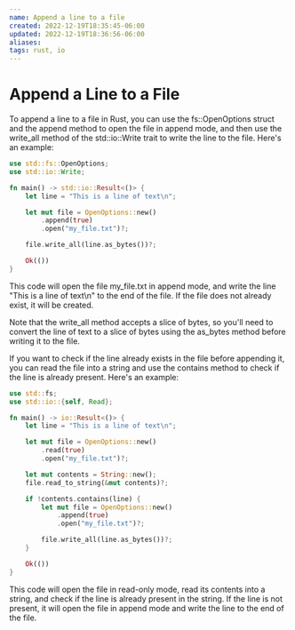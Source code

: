 ```yaml
---
name: Append a line to a file
created: 2022-12-19T18:35:45-06:00
updated: 2022-12-19T18:36:56-06:00
aliases: 
tags: rust, io
---
```

# Append a Line to a File

To append a line to a file in Rust, you can use the fs::OpenOptions struct and the append method to open the file in append mode, and then use the write_all method of the std::io::Write trait to write the line to the file. Here's an example:

```rust
use std::fs::OpenOptions;
use std::io::Write;

fn main() -> std::io::Result<()> {
    let line = "This is a line of text\n";

    let mut file = OpenOptions::new()
        .append(true)
        .open("my_file.txt")?;

    file.write_all(line.as_bytes())?;

    Ok(())
}
```

This code will open the file my_file.txt in append mode, and write the line "This is a line of text\n" to the end of the file. If the file does not already exist, it will be created.

Note that the write_all method accepts a slice of bytes, so you'll need to convert the line of text to a slice of bytes using the as_bytes method before writing it to the file.

If you want to check if the line already exists in the file before appending it, you can read the file into a string and use the contains method to check if the line is already present. Here's an example:

```rust
use std::fs;
use std::io::{self, Read};

fn main() -> io::Result<()> {
    let line = "This is a line of text\n";

    let mut file = OpenOptions::new()
        .read(true)
        .open("my_file.txt")?;

    let mut contents = String::new();
    file.read_to_string(&mut contents)?;

    if !contents.contains(line) {
        let mut file = OpenOptions::new()
            .append(true)
            .open("my_file.txt")?;

        file.write_all(line.as_bytes())?;
    }

    Ok(())
}
```

This code will open the file in read-only mode, read its contents into a string, and check if the line is already present in the string. If the line is not present, it will open the file in append mode and write the line to the end of the file.
